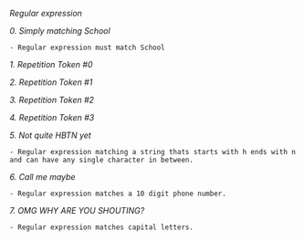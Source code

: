 *Regular expression*

*0. Simply matching School*

	- Regular expression must match School

*1. Repetition Token #0*

*2. Repetition Token #1*

*3. Repetition Token #2*

*4. Repetition Token #3*

*5. Not quite HBTN yet*

	- Regular expression matching a string thats starts with h ends with n and can have any single character in between.

*6. Call me maybe*

	- Regular expression matches a 10 digit phone number.

*7. OMG WHY ARE YOU SHOUTING?*

	- Regular expression matches capital letters.
